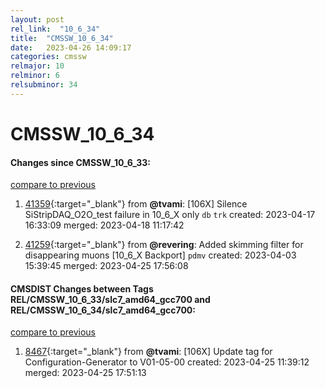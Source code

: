 ```yaml
---
layout: post
rel_link:  "10_6_34"
title:  "CMSSW_10_6_34"
date:   2023-04-26 14:09:17
categories: cmssw
relmajor: 10
relminor: 6
relsubminor: 34
---
```


# CMSSW_10_6_34
#### Changes since CMSSW_10_6_33:
[compare to previous](https://github.com/cms-sw/cmssw/compare/CMSSW_10_6_33...CMSSW_10_6_34)



1. [41359](http://github.com/cms-sw/cmssw/pull/41359){:target="_blank"}  from **@tvami**: [106X] Silence SiStripDAQ_O2O_test failure in 10_6_X only `db` `trk` created: 2023-04-17 16:33:09 merged: 2023-04-18 11:17:42

2. [41259](http://github.com/cms-sw/cmssw/pull/41259){:target="_blank"}  from **@revering**: Added skimming filter for disappearing muons [10_6_X Backport] `pdmv` created: 2023-04-03 15:39:45 merged: 2023-04-25 17:56:08

#### CMSDIST Changes between Tags REL/CMSSW_10_6_33/slc7_amd64_gcc700 and REL/CMSSW_10_6_34/slc7_amd64_gcc700:
[compare to previous](https://github.com/cms-sw/cmsdist/compare/REL/CMSSW_10_6_33/slc7_amd64_gcc700...REL/CMSSW_10_6_34/slc7_amd64_gcc700)



1. [8467](http://github.com/cms-sw/cmsdist/pull/8467){:target="_blank"}  from **@tvami**: [106X] Update tag for Configuration-Generator to V01-05-00  created: 2023-04-25 11:39:12 merged: 2023-04-25 17:51:13
